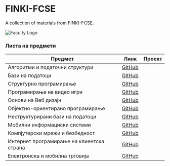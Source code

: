 # FINKI-FCSE
A collection of materials from FINKI-FCSE.

![Faculty Logo](https://skopje.wordcamp.org/2019/files/2019/10/Logo_FINKI_UKIM_EN.jpg)

### Листа на предмети

| Предмет                                   | Линк   | Проект                                 |
|-------------------------------------------|--------|--------------------------------------------------------|
| Алгоритми и податочни структури          | [GitHub](https://github.com/bojanstefanovski214005/FINKI-FCSE/tree/main/APS) |                                                        |
| Бази на податоци                | [GitHub](https://github.com/bojanstefanovski214005/FINKI-FCSE/tree/main/BNP) |                                                        |
| Структурно програмирање          | [GitHub](https://github.com/bojanstefanovski214005/FINKI-FCSE/tree/main/SP) |                                                        |
| Програмирање на видео игри               | [GitHub](https://github.com/bojanstefanovski214005/FINKI-FCSE/tree/main/PNVI/Labs) |                                                        |
| Основи на Веб дизајн         | [GitHub](https://github.com/bojanstefanovski214005/FINKI-FCSE/tree/main/ONVD) |                                                        |
| Објектно-ориентирано програмирање                | [GitHub](https://github.com/bojanstefanovski214005/FINKI-FCSE/tree/main/OOP) |                                                        |
| Неструктурирани бази на податоци          | [GitHub](https://github.com/bojanstefanovski214005/FINKI-FCSE/tree/main/NBNP) |                                                        |
| Мобилни информациски системи                | [GitHub](https://github.com/bojanstefanovski214005/FINKI-FCSE/tree/main/MIS) |                                                        |
| Компјутерски мрежи и безбедност          | [GitHub](https://github.com/bojanstefanovski214005/FINKI-FCSE/tree/main/KMB) |                                                        |
| Интернет програмирање на клиентска страна               | [GitHub](https://github.com/bojanstefanovski214005/FINKI-FCSE/tree/main/IPNKS) |                                                        |
| Електронска и мобилна трговија         | [GitHub](https://github.com/bojanstefanovski214005) |                                                        |
